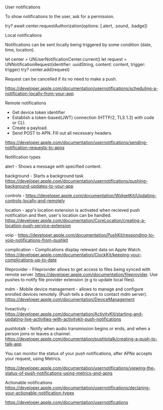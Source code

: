 User notifications  

To show notifications to the user, ask for a permission.

try? await center.requestAuthorization(options: [.alert, .sound, .badge])

Local notifications 

Notifications can be sent locally being triggered by some condition (date, time, location).

let center = UNUserNotificationCenter.current()
let request = UNNotificationRequest(identifier: uuidString, content: content, trigger: trigger)
try? center.add(request)

Request can be cancelled if its no need to make a push.

https://developer.apple.com/documentation/usernotifications/scheduling-a-notification-locally-from-your-app

Remote notifications

- Get device token identifier
- Establish a token-based(JWT) connection (HTTP/2, TLS 1.2) with code or CLI.
- Create a payload.
- Send POST to APN. Fill out all necessary headers.

https://developer.apple.com/documentation/usernotifications/sending-notification-requests-to-apns

Notification types

alert - Shows a message with specified content.

background - Starts a background task https://developer.apple.com/documentation/usernotifications/pushing-background-updates-to-your-app

controls - https://developer.apple.com/documentation/WidgetKit/Updating-controls-locally-and-remotely

location - app's location extension is activated when recieved push notification and then, user's location can be handled. https://developer.apple.com/documentation/CoreLocation/creating-a-location-push-service-extension

voip - https://developer.apple.com/documentation/PushKit/responding-to-voip-notifications-from-pushkit

complication - Complications display relewant data on Apple Watch. https://developer.apple.com/documentation/ClockKit/keeping-your-complications-up-to-date

fileprovider - Fileprovider allows to get access to files being synced with remote server. https://developer.apple.com/documentation/fileprovider. Use pushes to notify file provider extension (e g to update local files).

mdm - Mobile device management - allows to manage and configure enrolled devices remotely. (Push tells a device to contact mdm server). https://developer.apple.com/documentation/DeviceManagement

liveactivity - https://developer.apple.com/documentation/ActivityKit/starting-and-updating-live-activities-with-activitykit-push-notifications

pushtotalk - Notify when audio transmission begins or ends, and when a person joins or leaves a channel. https://developer.apple.com/documentation/pushtotalk/creating-a-push-to-talk-app


You can monitor the status of your push notifications, after APNs accepts your request, using Metrics.

https://developer.apple.com/documentation/usernotifications/viewing-the-status-of-push-notifications-using-metrics-and-apns


Actionable notifications
https://developer.apple.com/documentation/usernotifications/declaring-your-actionable-notification-types


https://developer.apple.com/documentation/usernotifications
